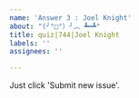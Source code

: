 ```yaml
---
name: 'Answer 3 : Joel Knight'
about: "(╯°□°）╯︵ ┻━┻"
title: quiz|744|Joel Knight
labels: ''
assignees: ''

---
```


Just click 'Submit new issue'.
